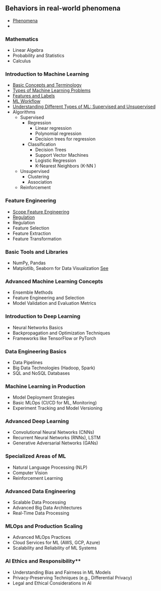 
## Behaviors in real-world phenomena
- [Phenomena](./phenomena-ml.md)
- 

### Mathematics

- Linear Algebra
- Probability and Statistics
- Calculus

### Introduction to Machine Learning

- [Basic Concepts and Terminology](./introduction-ml.md)
- [Types of Machine Learning Problems](./type-ml-problems.md)
- [Features and Labels](./feature-and-label-ml.md)
- [ML Workflow](./workflow-ml.md)
- [Understanding Different Types of ML: Supervised and Unsupervised](./uml-sml-types.md)
- Algorithms
  - Supervised
    - Regression
      - Linear regression
      - Polynomial regression
      - Decision trees for regression
    - Classification
      - Decision Trees
      - Support Vector Machines
      - Logistic Regression
      - K-Nearest Neighbors (K-NN  )
  - Unsupervised
    - Clustering
    - Association
  - Reinforcement

### Feature Engineering

- [Scope Feature Engineering](./scope-feature-eng.md)
- [Regulation](./regulation-ml.md)
- Regulation
- Feature Selection
- Feature Extraction
- Feature Transformation

### Basic Tools and Libraries

- NumPy, Pandas
- Matplotlib, Seaborn for Data Visualization [See](./matplotlib-seaborn.md)

### Advanced Machine Learning Concepts

- Ensemble Methods
- Feature Engineering and Selection
- Model Validation and Evaluation Metrics

### Introduction to Deep Learning

- Neural Networks Basics
- Backpropagation and Optimization Techniques
- Frameworks like TensorFlow or PyTorch

### Data Engineering Basics

- Data Pipelines
- Big Data Technologies (Hadoop, Spark)
- SQL and NoSQL Databases

### Machine Learning in Production

- Model Deployment Strategies
- Basic MLOps (CI/CD for ML, Monitoring)
- Experiment Tracking and Model Versioning

### Advanced Deep Learning

- Convolutional Neural Networks (CNNs)
- Recurrent Neural Networks (RNNs), LSTM
- Generative Adversarial Networks (GANs)

### Specialized Areas of ML

- Natural Language Processing (NLP)
- Computer Vision
- Reinforcement Learning

### Advanced Data Engineering 

- Scalable Data Processing
- Advanced Big Data Architectures
- Real-Time Data Processing

### MLOps and Production Scaling

- Advanced MLOps Practices
- Cloud Services for ML (AWS, GCP, Azure)
- Scalability and Reliability of ML Systems

### AI Ethics and Responsibility**

- Understanding Bias and Fairness in ML Models
- Privacy-Preserving Techniques (e.g., Differential Privacy)
- Legal and Ethical Considerations in AI
